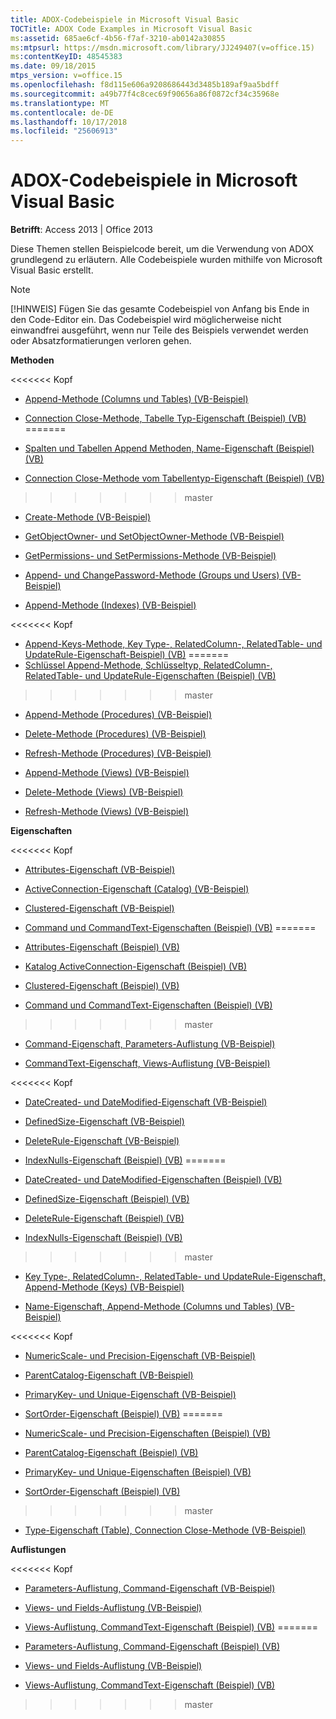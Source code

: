 ```yaml
---
title: ADOX-Codebeispiele in Microsoft Visual Basic
TOCTitle: ADOX Code Examples in Microsoft Visual Basic
ms:assetid: 685ae6cf-4b56-f7af-3210-ab0142a30855
ms:mtpsurl: https://msdn.microsoft.com/library/JJ249407(v=office.15)
ms:contentKeyID: 48545383
ms.date: 09/18/2015
mtps_version: v=office.15
ms.openlocfilehash: f8d115e606a9208686443d3485b189af9aa5bdff
ms.sourcegitcommit: a49b77f4c8cec69f90656a86f0872cf34c35968e
ms.translationtype: MT
ms.contentlocale: de-DE
ms.lasthandoff: 10/17/2018
ms.locfileid: "25606913"
---
```

# <a name="adox-code-examples-in-microsoft-visual-basic"></a>ADOX-Codebeispiele in Microsoft Visual Basic


**Betrifft**: Access 2013 | Office 2013

Diese Themen stellen Beispielcode bereit, um die Verwendung von ADOX grundlegend zu erläutern. Alle Codebeispiele wurden mithilfe von Microsoft Visual Basic erstellt.


> [!NOTE]
> [!HINWEIS] Fügen Sie das gesamte Codebeispiel von Anfang bis Ende in den Code-Editor ein. Das Codebeispiel wird möglicherweise nicht einwandfrei ausgeführt, wenn nur Teile des Beispiels verwendet werden oder Absatzformatierungen verloren gehen.



**Methoden**

<<<<<<< Kopf
  - [ Append-Methode (Columns und Tables) (VB-Beispiel) ](columns-and-tables-append-methods-name-property-example-vb.md)

  - [Connection Close-Methode, Tabelle Typ-Eigenschaft (Beispiel) (VB)](connection-close-method-table-type-property-example-vb.md)
=======
  - [Spalten und Tabellen Append Methoden, Name-Eigenschaft (Beispiel) (VB)](columns-and-tables-append-methods-name-property-example-vb.md)

  - [Connection Close-Methode vom Tabellentyp-Eigenschaft (Beispiel) (VB)](connection-close-method-table-type-property-example-vb.md)
>>>>>>> master

  - [Create-Methode (VB-Beispiel)](create-method-example-vb.md)

  - [GetObjectOwner- und SetObjectOwner-Methode (VB-Beispiel)](getobjectowner-and-setobjectowner-methods-example-vb.md)

  - [GetPermissions- und SetPermissions-Methode (VB-Beispiel)](getpermissions-and-setpermissions-methods-example-vb.md)

  - [Append- und ChangePassword-Methode (Groups und Users) (VB-Beispiel)](groups-and-users-append-changepassword-methods-example-vb.md)

  - [Append-Methode (Indexes) (VB-Beispiel)](indexes-append-method-example-vb.md)

<<<<<<< Kopf
  - [Append-Keys-Methode, Key Type-, RelatedColumn-, RelatedTable- und UpdateRule-Eigenschaft-Beispiel) (VB)](keys-append-method-key-type-relatedcolumn-relatedtable-and-updaterule-properties-example-vb.md)
=======
  - [Schlüssel Append-Methode, Schlüsseltyp, RelatedColumn-, RelatedTable- und UpdateRule-Eigenschaften (Beispiel) (VB)](keys-append-method-key-type-relatedcolumn-relatedtable-and-updaterule-properties-example-vb.md)
>>>>>>> master

  - [Append-Methode (Procedures) (VB-Beispiel)](procedures-append-method-example-vb.md)

  - [Delete-Methode (Procedures) (VB-Beispiel)](procedures-delete-method-example-vb.md)

  - [Refresh-Methode (Procedures) (VB-Beispiel)](procedures-refresh-method-example-vb.md)

  - [Append-Methode (Views) (VB-Beispiel)](views-append-method-example-vb.md)

  - [Delete-Methode (Views) (VB-Beispiel)](views-delete-method-example-vb.md)

  - [Refresh-Methode (Views) (VB-Beispiel)](views-refresh-method-example-vb.md)

**Eigenschaften**

<<<<<<< Kopf
  - [Attributes-Eigenschaft (VB-Beispiel)](attributes-property-example-vb.md)

  - [ActiveConnection-Eigenschaft (Catalog) (VB-Beispiel)](catalog-activeconnection-property-example-vb.md)

  - [Clustered-Eigenschaft (VB-Beispiel)](clustered-property-example-vb.md)

  - [Command und CommandText-Eigenschaften (Beispiel) (VB)](command-and-commandtext-properties-example-vb.md)
=======
  - [Attributes-Eigenschaft (Beispiel) (VB)](attributes-property-example-vb.md)

  - [Katalog ActiveConnection-Eigenschaft (Beispiel) (VB)](catalog-activeconnection-property-example-vb.md)

  - [Clustered-Eigenschaft (Beispiel) (VB)](clustered-property-example-vb.md)

  - [Command und CommandText-Eigenschaften (Beispiel) (VB)](command-and-commandtext-properties-example-vb.md)
>>>>>>> master

  - [Command-Eigenschaft, Parameters-Auflistung (VB-Beispiel)](parameters-collection-command-property-example-vb.md)

  - [CommandText-Eigenschaft, Views-Auflistung (VB-Beispiel)](views-collection-commandtext-property-example-vb.md)

<<<<<<< Kopf
  - [DateCreated- und DateModified-Eigenschaft (VB-Beispiel)](datecreated-and-datemodified-properties-example-vb.md)

  - [DefinedSize-Eigenschaft (VB-Beispiel)](definedsize-property-example-vb.md)

  - [DeleteRule-Eigenschaft (VB-Beispiel)](deleterule-property-example-vb.md)

  - [IndexNulls-Eigenschaft (Beispiel) (VB)](indexnulls-property-example-vb.md)
=======
  - [DateCreated- und DateModified-Eigenschaften (Beispiel) (VB)](datecreated-and-datemodified-properties-example-vb.md)

  - [DefinedSize-Eigenschaft (Beispiel) (VB)](definedsize-property-example-vb.md)

  - [DeleteRule-Eigenschaft (Beispiel) (VB)](deleterule-property-example-vb.md)

  - [IndexNulls-Eigenschaft (Beispiel) (VB)](indexnulls-property-example-vb.md)
>>>>>>> master

  - [Key Type-, RelatedColumn-, RelatedTable- und UpdateRule-Eigenschaft, Append-Methode (Keys) (VB-Beispiel)](keys-append-method-key-type-relatedcolumn-relatedtable-and-updaterule-properties-example-vb.md)

  - [Name-Eigenschaft, Append-Methode (Columns und Tables) (VB-Beispiel)](columns-and-tables-append-methods-name-property-example-vb.md)

<<<<<<< Kopf
  - [NumericScale- und Precision-Eigenschaft (VB-Beispiel)](numericscale-and-precision-properties-example-vb.md)

  - [ParentCatalog-Eigenschaft (VB-Beispiel)](parentcatalog-property-example-vb.md)

  - [PrimaryKey- und Unique-Eigenschaft (VB-Beispiel)](primarykey-and-unique-properties-example-vb.md)

  - [SortOrder-Eigenschaft (Beispiel) (VB)](sortorder-property-example-vb.md)
=======
  - [NumericScale- und Precision-Eigenschaften (Beispiel) (VB)](numericscale-and-precision-properties-example-vb.md)

  - [ParentCatalog-Eigenschaft (Beispiel) (VB)](parentcatalog-property-example-vb.md)

  - [PrimaryKey- und Unique-Eigenschaften (Beispiel) (VB)](primarykey-and-unique-properties-example-vb.md)

  - [SortOrder-Eigenschaft (Beispiel) (VB)](sortorder-property-example-vb.md)
>>>>>>> master

  - [Type-Eigenschaft (Table), Connection Close-Methode (VB-Beispiel)](connection-close-method-table-type-property-example-vb.md)

**Auflistungen**

<<<<<<< Kopf
  - [Parameters-Auflistung, Command-Eigenschaft (VB-Beispiel)](parameters-collection-command-property-example-vb.md)

  - [Views- und Fields-Auflistung (VB-Beispiel)](views-and-fields-collections-example-vb.md)

  - [Views-Auflistung, CommandText-Eigenschaft (Beispiel) (VB)](views-collection-commandtext-property-example-vb.md)
=======
  - [Parameters-Auflistung, Command-Eigenschaft (Beispiel) (VB)](parameters-collection-command-property-example-vb.md)

  - [Views- und Fields-Auflistung (VB-Beispiel)](views-and-fields-collections-example-vb.md)

  - [Views-Auflistung, CommandText-Eigenschaft (Beispiel) (VB)](views-collection-commandtext-property-example-vb.md)
>>>>>>> master

